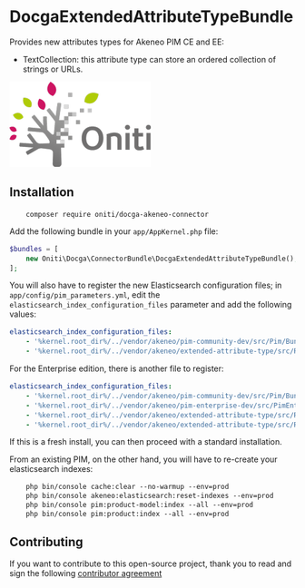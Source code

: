 # DocgaExtendedAttributeTypeBundle

Provides new attributes types for Akeneo PIM CE and EE:
- TextCollection: this attribute type can store an ordered collection of strings or URLs.

![DocGa - Attribut Akeneo](src/Resources/public/images/logo.png)


## Installation
```
    composer require oniti/docga-akeneo-connector
```

Add the following bundle in your `app/AppKernel.php` file:

```php
$bundles = [
    new Oniti\Docga\ConnectorBundle\DocgaExtendedAttributeTypeBundle(),
];
```

You will also have to register the new Elasticsearch configuration files; in `app/config/pim_parameters.yml`, edit the 
`elasticsearch_index_configuration_files` parameter and add the following values:

```yaml
elasticsearch_index_configuration_files:
    - '%kernel.root_dir%/../vendor/akeneo/pim-community-dev/src/Pim/Bundle/CatalogBundle/Resources/elasticsearch/index_configuration.yml'
    - '%kernel.root_dir%/../vendor/akeneo/extended-attribute-type/src/Resources/config/elasticsearch/index_configuration.yml'
```

For the Enterprise edition, there is another file to register:
```yaml
elasticsearch_index_configuration_files:
    - '%kernel.root_dir%/../vendor/akeneo/pim-community-dev/src/Pim/Bundle/CatalogBundle/Resources/elasticsearch/index_configuration.yml'
    - '%kernel.root_dir%/../vendor/akeneo/pim-enterprise-dev/src/PimEnterprise/Bundle/WorkflowBundle/Resources/elasticsearch/index_configuration.yml'
    - '%kernel.root_dir%/../vendor/akeneo/extended-attribute-type/src/Resources/config/elasticsearch/index_configuration.yml'
    - '%kernel.root_dir%/../vendor/akeneo/extended-attribute-type/src/Resources/config/elasticsearch/index_configuration_ee.yml'    
```

If this is a fresh install, you can then proceed with a standard installation.

From an existing PIM, on the other hand, you will have to re-create your elasticsearch indexes:
```
    php bin/console cache:clear --no-warmup --env=prod
    php bin/console akeneo:elasticsearch:reset-indexes --env=prod
    php bin/console pim:product-model:index --all --env=prod
    php bin/console pim:product:index --all --env=prod
```

## Contributing

If you want to contribute to this open-source project,
thank you to read and sign the following [contributor agreement](http://www.akeneo.com/contributor-license-agreement/)
